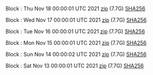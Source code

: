 Block [](https://insight.dash.org/insight/block/): Thu Nov 18 00:00:01 UTC 2021 [zip](https://dash-bootstrap.ams3.digitaloceanspaces.com/mainnet/2021-11-18/bootstrap.dat.zip) (7.7G) [SHA256](https://dash-bootstrap.ams3.digitaloceanspaces.com/mainnet/2021-11-18/sha256.txt)

Block [](https://insight.dash.org/insight/block/): Wed Nov 17 00:00:01 UTC 2021 [zip](https://dash-bootstrap.ams3.digitaloceanspaces.com/mainnet/2021-11-17/bootstrap.dat.zip) (7.7G) [SHA256](https://dash-bootstrap.ams3.digitaloceanspaces.com/mainnet/2021-11-17/sha256.txt)

Block [](https://insight.dash.org/insight/block/): Tue Nov 16 00:00:01 UTC 2021 [zip](https://dash-bootstrap.ams3.digitaloceanspaces.com/mainnet/2021-11-16/bootstrap.dat.zip) (7.7G) [SHA256](https://dash-bootstrap.ams3.digitaloceanspaces.com/mainnet/2021-11-16/sha256.txt)

Block [](https://insight.dash.org/insight/block/): Mon Nov 15 00:00:01 UTC 2021 [zip](https://dash-bootstrap.ams3.digitaloceanspaces.com/mainnet/2021-11-15/bootstrap.dat.zip) (7.7G) [SHA256](https://dash-bootstrap.ams3.digitaloceanspaces.com/mainnet/2021-11-15/sha256.txt)

Block [](https://insight.dash.org/insight/block/): Sun Nov 14 00:00:02 UTC 2021 [zip](https://dash-bootstrap.ams3.digitaloceanspaces.com/mainnet/2021-11-14/bootstrap.dat.zip) (7.7G) [SHA256](https://dash-bootstrap.ams3.digitaloceanspaces.com/mainnet/2021-11-14/sha256.txt)

Block [](https://insight.dash.org/insight/block/): Sat Nov 13 00:00:01 UTC 2021 [zip](https://dash-bootstrap.ams3.digitaloceanspaces.com/mainnet/2021-11-13/bootstrap.dat.zip) (7.7G) [SHA256](https://dash-bootstrap.ams3.digitaloceanspaces.com/mainnet/2021-11-13/sha256.txt)
